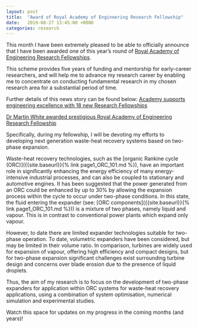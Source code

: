 ```yaml
---
layout: post
title:  "Award of Royal Academy of Engineering Research Fellowship"
date:   2019-08-27 13:45:00 +0000
categories: research
---
```

This month I have been extremely pleased to be able to officially announce that I have been awarded one of this year’s round of [Royal Academy of Engineering Research Fellowships](https://www.raeng.org.uk/grants-and-prizes/support-for-research/raeng-research-fellowship).

This scheme provides five years of funding and mentorship for early-career researchers, and will help me to advance my research career by enabling me to concentrate on conducting fundamental research in my chosen research area for a substantial period of time.

Further details of this news story can be found below:
[Academy supports engineering excellence with 18 new Research Fellowships](https://www.raeng.org.uk/news/news-releases/2019/august/academy-supports-engineering-excellence-with-18-ne)

[Dr Martin White awarded prestigious Royal Academy of Engineering Research Fellowship](https://www.city.ac.uk/news/2019/august/dr-martin-white-awarded-prestigious-royal-academy-of-engineering-research-fellowship)

Specifically, during my fellowship, I will be devoting my efforts to developing next generation waste-heat recovery systems based on two-phase expansion. 

Waste-heat recovery technologies, such as the [organic Rankine cycle (ORC)]({{site.baseurl}}{% link page1_ORC_101.md %}), have an important role in significantly enhancing the energy efficiency of many energy-intensive industrial processes, and can also be coupled to stationary and automotive engines. It has been suggested that the power generated from an ORC could be enhanced by up to 30% by allowing the expansion process within the cycle to occur under two-phase conditions. In this state, the fluid entering the expander (see: [ORC components]({{site.baseurl}}{% link page1_ORC_101.md %})) is a mixture of two phases, namely liquid and vapour. This is in contrast to conventional power plants which expand only vapour.

However, to date there are limited expander technologies suitable for two-phase operation. To date, volumetric expanders have been considered, but may be limited in their volume ratio. In comparison, turbines are widely used for expansion of vapour, offering high efficiency and compact designs, but for two-phase expansion significant challenges exist surrounding turbine design and concerns over blade erosion due to the presence of liquid droplets.

Thus, the aim of my research is to focus on the development of two-phase expanders for application within ORC systems for waste-heat recovery applications, using a combination of system optimisation, numerical simulation and experimental studies.

Watch this space for updates on my progress in the coming months (and years)!